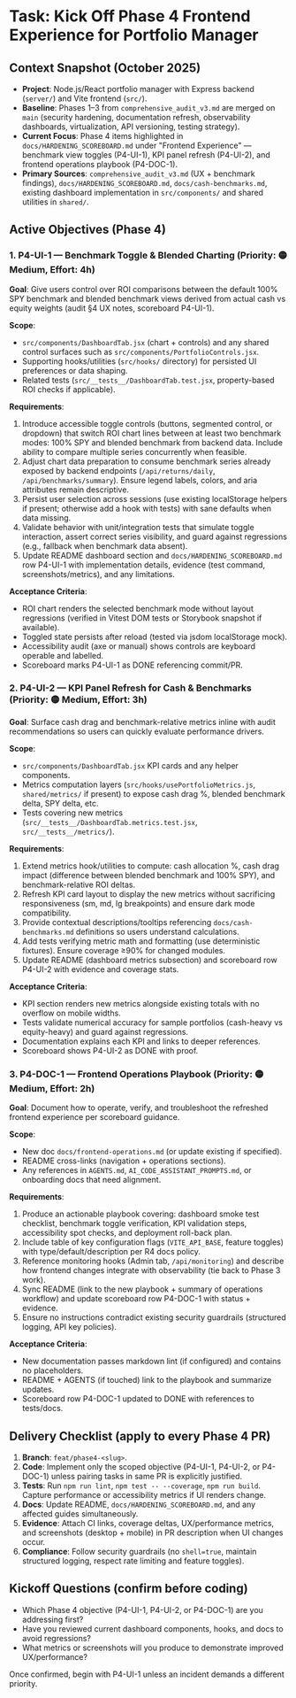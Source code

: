 <!-- markdownlint-disable -->
# Task: Kick Off Phase 4 Frontend Experience for Portfolio Manager

## Context Snapshot (October 2025)
- **Project**: Node.js/React portfolio manager with Express backend (`server/`) and Vite frontend (`src/`).
- **Baseline**: Phases 1–3 from `comprehensive_audit_v3.md` are merged on `main` (security hardening, documentation refresh, observability dashboards, virtualization, API versioning, testing strategy).
- **Current Focus**: Phase 4 items highlighted in `docs/HARDENING_SCOREBOARD.md` under "Frontend Experience" — benchmark view toggles (P4-UI-1), KPI panel refresh (P4-UI-2), and frontend operations playbook (P4-DOC-1).
- **Primary Sources**: `comprehensive_audit_v3.md` (UX + benchmark findings), `docs/HARDENING_SCOREBOARD.md`, `docs/cash-benchmarks.md`, existing dashboard implementation in `src/components/` and shared utilities in `shared/`.

## Active Objectives (Phase 4)

### 1. P4-UI-1 — Benchmark Toggle & Blended Charting (Priority: 🟡 Medium, Effort: 4h)
**Goal**: Give users control over ROI comparisons between the default 100% SPY benchmark and blended benchmark views derived from actual cash vs equity weights (audit §4 UX notes, scoreboard P4-UI-1).

**Scope**:
- `src/components/DashboardTab.jsx` (chart + controls) and any shared control surfaces such as `src/components/PortfolioControls.jsx`.
- Supporting hooks/utilities (`src/hooks/` directory) for persisted UI preferences or data shaping.
- Related tests (`src/__tests__/DashboardTab.test.jsx`, property-based ROI checks if applicable).

**Requirements**:
1. Introduce accessible toggle controls (buttons, segmented control, or dropdown) that switch ROI chart lines between at least two benchmark modes: 100% SPY and blended benchmark from backend data. Include ability to compare multiple series concurrently when feasible.
2. Adjust chart data preparation to consume benchmark series already exposed by backend endpoints (`/api/returns/daily`, `/api/benchmarks/summary`). Ensure legend labels, colors, and aria attributes remain descriptive.
3. Persist user selection across sessions (use existing localStorage helpers if present; otherwise add a hook with tests) with sane defaults when data missing.
4. Validate behavior with unit/integration tests that simulate toggle interaction, assert correct series visibility, and guard against regressions (e.g., fallback when benchmark data absent).
5. Update README dashboard section and `docs/HARDENING_SCOREBOARD.md` row P4-UI-1 with implementation details, evidence (test command, screenshots/metrics), and any limitations.

**Acceptance Criteria**:
- ROI chart renders the selected benchmark mode without layout regressions (verified in Vitest DOM tests or Storybook snapshot if available).
- Toggled state persists after reload (tested via jsdom localStorage mock).
- Accessibility audit (axe or manual) shows controls are keyboard operable and labelled.
- Scoreboard marks P4-UI-1 as DONE referencing commit/PR.

### 2. P4-UI-2 — KPI Panel Refresh for Cash & Benchmarks (Priority: 🟡 Medium, Effort: 3h)
**Goal**: Surface cash drag and benchmark-relative metrics inline with audit recommendations so users can quickly evaluate performance drivers.

**Scope**:
- `src/components/DashboardTab.jsx` KPI cards and any helper components.
- Metrics computation layers (`src/hooks/usePortfolioMetrics.js`, `shared/metrics/` if present) to expose cash drag %, blended benchmark delta, SPY delta, etc.
- Tests covering new metrics (`src/__tests__/DashboardTab.metrics.test.jsx`, `src/__tests__/metrics/`).

**Requirements**:
1. Extend metrics hook/utilities to compute: cash allocation %, cash drag impact (difference between blended benchmark and 100% SPY), and benchmark-relative ROI deltas.
2. Refresh KPI card layout to display the new metrics without sacrificing responsiveness (sm, md, lg breakpoints) and ensure dark mode compatibility.
3. Provide contextual descriptions/tooltips referencing `docs/cash-benchmarks.md` definitions so users understand calculations.
4. Add tests verifying metric math and formatting (use deterministic fixtures). Ensure coverage ≥90% for changed modules.
5. Update README (dashboard metrics subsection) and scoreboard row P4-UI-2 with evidence and coverage stats.

**Acceptance Criteria**:
- KPI section renders new metrics alongside existing totals with no overflow on mobile widths.
- Tests validate numerical accuracy for sample portfolios (cash-heavy vs equity-heavy) and guard against regressions.
- Documentation explains each KPI and links to deeper references.
- Scoreboard shows P4-UI-2 as DONE with proof.

### 3. P4-DOC-1 — Frontend Operations Playbook (Priority: 🟡 Medium, Effort: 2h)
**Goal**: Document how to operate, verify, and troubleshoot the refreshed frontend experience per scoreboard guidance.

**Scope**:
- New doc `docs/frontend-operations.md` (or update existing if specified).
- README cross-links (navigation + operations sections).
- Any references in `AGENTS.md`, `AI_CODE_ASSISTANT_PROMPTS.md`, or onboarding docs that need alignment.

**Requirements**:
1. Produce an actionable playbook covering: dashboard smoke test checklist, benchmark toggle verification, KPI validation steps, accessibility spot checks, and deployment roll-back plan.
2. Include table of key configuration flags (`VITE_API_BASE`, feature toggles) with type/default/description per R4 docs policy.
3. Reference monitoring hooks (Admin tab, `/api/monitoring`) and describe how frontend changes integrate with observability (tie back to Phase 3 work).
4. Sync README (link to the new playbook + summary of operations workflow) and update scoreboard row P4-DOC-1 with status + evidence.
5. Ensure no instructions contradict existing security guardrails (structured logging, API key policies).

**Acceptance Criteria**:
- New documentation passes markdown lint (if configured) and contains no placeholders.
- README + AGENTS (if touched) link to the playbook and summarize updates.
- Scoreboard row P4-DOC-1 updated to DONE with references to tests/docs.

## Delivery Checklist (apply to every Phase 4 PR)
1. **Branch**: `feat/phase4-<slug>`.
2. **Code**: Implement only the scoped objective (P4-UI-1, P4-UI-2, or P4-DOC-1) unless pairing tasks in same PR is explicitly justified.
3. **Tests**: Run `npm run lint`, `npm test -- --coverage`, `npm run build`. Capture performance or accessibility metrics if UI renders change.
4. **Docs**: Update README, `docs/HARDENING_SCOREBOARD.md`, and any affected guides simultaneously.
5. **Evidence**: Attach CI links, coverage deltas, UX/performance metrics, and screenshots (desktop + mobile) in PR description when UI changes occur.
6. **Compliance**: Follow security guardrails (no `shell=true`, maintain structured logging, respect rate limiting and feature toggles).

## Kickoff Questions (confirm before coding)
- Which Phase 4 objective (P4-UI-1, P4-UI-2, or P4-DOC-1) are you addressing first?
- Have you reviewed current dashboard components, hooks, and docs to avoid regressions?
- What metrics or screenshots will you produce to demonstrate improved UX/performance?

Once confirmed, begin with P4-UI-1 unless an incident demands a different priority.
